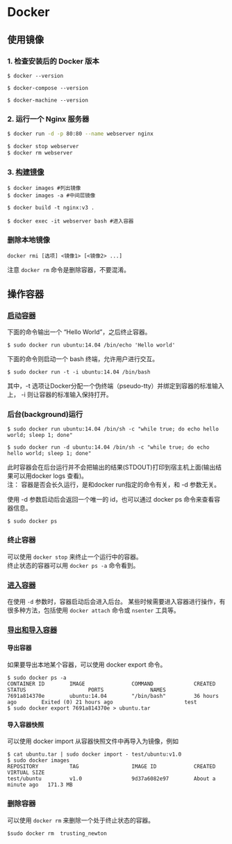 # Docker

## 使用镜像

### 1. 检查安装后的 Docker 版本
```
$ docker --version

$ docker-compose --version

$ docker-machine --version
```

### 2. 运行一个 Nginx 服务器
```sh
$ docker run -d -p 80:80 --name webserver nginx

$ docker stop webserver
$ docker rm webserver
```

### 3. [构建镜像](https://yeasy.gitbooks.io/docker_practice/content/image/build.html)
```
$ docker images #列出镜像
$ docker images -a #中间层镜像

$ docker build -t nginx:v3 .

$ docker exec -it webserver bash #进入容器
```

### 删除本地镜像
```
docker rmi [选项] <镜像1> [<镜像2> ...]
```
注意 `docker rm` 命令是删除容器，不要混淆。

## 操作容器

### [启动容器](https://yeasy.gitbooks.io/docker_practice/content/container/run.html)
下面的命令输出一个 “Hello World”，之后终止容器。
```
$ sudo docker run ubuntu:14.04 /bin/echo 'Hello world'
```

下面的命令则启动一个 bash 终端，允许用户进行交互。
```
$ sudo docker run -t -i ubuntu:14.04 /bin/bash
```
其中，-t 选项让Docker分配一个伪终端（pseudo-tty）并绑定到容器的标准输入上， -i 则让容器的标准输入保持打开。

### 后台(background)运行
```
$ sudo docker run ubuntu:14.04 /bin/sh -c "while true; do echo hello world; sleep 1; done"

$ sudo docker run -d ubuntu:14.04 /bin/sh -c "while true; do echo hello world; sleep 1; done"
```

此时容器会在后台运行并不会把输出的结果(STDOUT)打印到宿主机上面(输出结果可以用docker logs 查看)。  
注： 容器是否会长久运行，是和docker run指定的命令有关，和 -d 参数无关。  

使用 -d 参数启动后会返回一个唯一的 id，也可以通过 docker ps 命令来查看容器信息。
```
$ sudo docker ps
```

### 终止容器
可以使用 `docker stop` 来终止一个运行中的容器。  
终止状态的容器可以用 `docker ps -a` 命令看到。

### [进入容器](https://yeasy.gitbooks.io/docker_practice/content/container/enter.html)
在使用 `-d` 参数时，容器启动后会进入后台。 某些时候需要进入容器进行操作，有很多种方法，包括使用 `docker attach` 命令或 `nsenter` 工具等。

### [导出和导入容器](https://yeasy.gitbooks.io/docker_practice/content/container/import_export.html)
#### 导出容器
如果要导出本地某个容器，可以使用 docker export 命令。
```
$ sudo docker ps -a
CONTAINER ID        IMAGE               COMMAND             CREATED             STATUS                    PORTS               NAMES
7691a814370e        ubuntu:14.04        "/bin/bash"         36 hours ago        Exited (0) 21 hours ago                       test
$ sudo docker export 7691a814370e > ubuntu.tar
```

#### 导入容器快照
可以使用 docker import 从容器快照文件中再导入为镜像，例如
```
$ cat ubuntu.tar | sudo docker import - test/ubuntu:v1.0
$ sudo docker images
REPOSITORY          TAG                 IMAGE ID            CREATED              VIRTUAL SIZE
test/ubuntu         v1.0                9d37a6082e97        About a minute ago   171.3 MB
```

### 删除容器
可以使用 `docker rm` 来删除一个处于终止状态的容器。
```
$sudo docker rm  trusting_newton
```